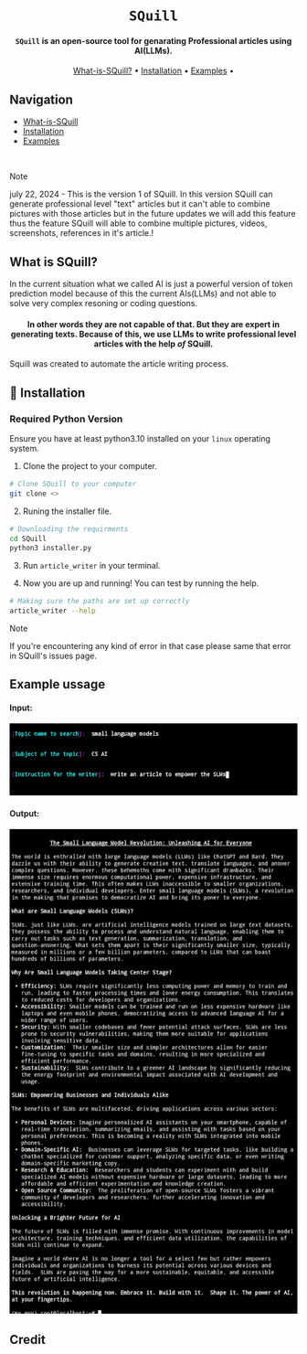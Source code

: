 <div align="center">


# `SQuill`

<p class="align center">
<h4><code>SQuill</code> is an open-source tool for genarating Professional articles using AI(LLMs).</h4>
</p>

[What-is-SQuill?](#what-is-SQuill?) •
[Installation](#Installation) •
[Examples](#examples) •

</div>

## Navigation

- [What-is-SQuill](#what-is-SQuill?)
- [Installation](#Installation)
- [Examples](#examples)

<br />

> [!NOTE]
> july 22, 2024 - This is the version 1 of SQuill. In this version SQuill can generate professional level "text" articles but it can't able to combine pictures with those articles but in the future updates we will add this feature thus the feature SQuill will able to combine multiple pictures, videos, screenshots, references in it's article.!

## What is SQuill?

In the current situation what we called AI is just a powerful version of token prediction model because of this the current AIs(LLMs) and not able to solve very complex resoning or coding questions.

<div align="center">
<h4>In other words they are not capable of that. But they are expert in generating texts. Because of this, we use LLMs to write professional level articles with the help <em>of</em> SQuill.</h4>
</div>

Squill was created to automate the article writing process.

## 🚀 Installation

### Required Python Version
Ensure you have at least python3.10 installed on your `linux` operating system.

1. Clone the project to your computer.

```bash
# Clone SQuill to your computer
git clone <>
```

2. Runing the installer file.

```bash
# Downloading the requirments
cd SQuill
python3 installer.py
```

3. Run `article_writer` in your terminal.

4. Now you are up and running! You can test by running the help.

```bash
# Making sure the paths are set up correctly
article_writer --help
```

> [!NOTE]
> If you're encountering any kind of error in that case please same that error in SQuill's issues page.

## Example ussage

#### Input:
<img width="1173" alt="SQuill-input_screenshot" src="https://github.com/cyberytti/SQuill/blob/main/Screenshot_2024-07-22-21-11-35-60.jpg">

#### Output:
<img width="1173" alt="SQuill-output_screenshot" src="https://github.com/cyberytti/SQuill/blob/main/IMG_20240722_221945.jpg">

## Credit
